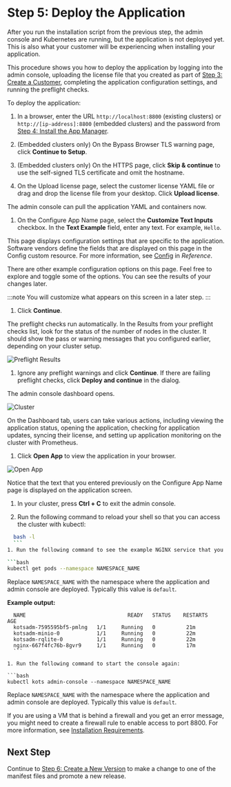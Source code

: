 # Step 5: Deploy the Application

After you run the installation script from the previous step, the admin console and Kubernetes are running, but the application is not deployed yet. This is also what your customer will be experiencing when installing your application.

This procedure shows you how to deploy the application by logging into the admin console, uploading the license file that you created as part of [Step 3: Create a Customer](tutorial-ui-create-customer), completing the application configuration settings, and running the preflight checks.

To deploy the application:

1. In a browser, enter the URL `http://localhost:8800` (existing clusters) or `http://[ip-address]:8800` (embedded clusters) and the password from [Step 4: Install the App Manager](tutorial-ui-install-app-manager).

1. (Embedded clusters only) On the Bypass Browser TLS warning page, click **Continue to Setup**.

1. (Embedded clusters only) On the HTTPS page, click **Skip & continue** to use the self-signed TLS certificate and omit the hostname.

1. On the Upload license page, select the customer license YAML file or drag and drop the license file from your desktop. Click **Upload license**.

  The admin console can pull the application YAML and containers now.

1. On the Configure App Name page, select the **Customize Text Inputs** checkbox. In the **Text Example** field, enter any text. For example, `Hello`.

  This page displays configuration settings that are specific to the application. Software vendors define the fields that are displayed on this page in the Config custom resource. For more information, see [Config](/reference/custom-resource-config) in _Reference_.

  There are other example configuration options on this page. Feel free to explore and toggle some of the options. You can see the results of your changes later.

  :::note
  You will customize what appears on this screen in a later step.
  :::

1. Click **Continue**.

  The preflight checks run automatically. In the Results from your preflight checks list, look for the status of the number of nodes in the cluster. It should show the pass or warning messages that you configured earlier, depending on your cluster setup.

  ![Preflight Results](/images/preflight-warning.png)

1. Ignore any preflight warnings and click **Continue**. If there are failing preflight checks, click **Deploy and continue** in the dialog.

  The admin console dashboard opens.

  ![Cluster](/images/guides/kots/application-tutorial-ui.png)

  On the Dashboard tab, users can take various actions, including viewing the application status, opening the application, checking for application updates, syncing their license, and setting up application monitoring on the cluster with Prometheus.

1. Click **Open App** to view the application in your browser.

  ![Open App](/images/guides/kots/open-app.png)

  Notice that the text that you entered previously on the Configure App Name page is displayed on the application screen.

1. In your cluster, press **Ctrl + C** to exit the admin console.

1. Run the following command to reload your shell so that you can access the cluster with kubectl:

  ```bash
    bash -l
    ```
1. Run the following command to see the example NGINX service that you just deployed:

  ```bash
  kubectl get pods --namespace NAMESPACE_NAME
  ```
  Replace `NAMESPACE_NAME` with the namespace where the application and admin console are deployed. Typically this value is `default`.

  **Example output:**

  ```
    NAME                                 READY   STATUS    RESTARTS   AGE
    kotsadm-7595595bf5-pmlng   1/1     Running   0          21m
    kotsadm-minio-0            1/1     Running   0          22m
    kotsadm-rqlite-0           1/1     Running   0          22m
    nginx-667f4fc76b-8gvr9     1/1     Running   0          17m
    ```

1. Run the following command to start the console again:

  ```bash
  kubectl kots admin-console --namespace NAMESPACE_NAME
  ```

  Replace `NAMESPACE_NAME` with the namespace where the application and admin console are deployed. Typically this value is `default`.

  If you are using a VM that is behind a firewall and you get an error message, you might need to create a firewall rule to enable access to port 8800. For more information, see [Installation Requirements](/enterprise/installing-general-requirements).

## Next Step

Continue to [Step 6: Create a New Version](tutorial-ui-create-new-version) to make a change to one of the manifest files and promote a new release.
